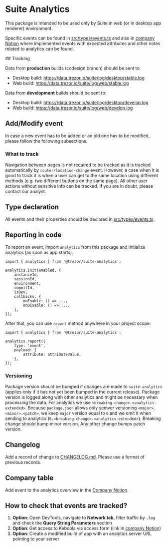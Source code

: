 # Suite Analytics

This package is intended to be used only by Suite in web (or in desktop app renderer) environment.

Specific events can be found in [src/types/events.ts](./src/types/events.ts) and also in [company Notion](https://www.notion.so/satoshilabs/Data-analytics-938aeb2e289f4ca18f31b1c02ab782cb) where implemented events with expected attributes and other notes related to analytics can be found.

## Tracking

Data from **production** builds (codesign branch) should be sent to:

-   Desktop build: https://data.trezor.io/suite/log/desktop/stable.log
-   Web build: https://data.trezor.io/suite/log/web/stable.log

Data from **development** builds should be sent to:

-   Desktop build: https://data.trezor.io/suite/log/desktop/develop.log
-   Web build: https://data.trezor.io/suite/log/web/develop.log

## Add/Modify event

In case a new event has to be added or an old one has to be modified, please follow the following subsections.

### What to track

Navigation between pages is not required to be tracked as it is tracked automatically by `router/location-change` event. However, a case when it is good to track it is when a user can get to the same location using different methods (e.g. two different buttons on the same page). All other user actions without sensitive info can be tracked. If you are in doubt, please contact our analyst.

## Type declaration

All events and their properties should be declared in [src/types/events.ts](./src/types/events.ts).

## Reporting in code

To report an event, import `analytics` from this package and initialize analytics (as soon as app starts).

```
import { analytics } from '@trezor/suite-analytics';

analytics.init(enabled, {
    instanceId,
    sessionId,
    environment,
    commitId,
    isDev,
    callbacks: {
        onEnable: () => ...,
        onDisable: () => ...,
    },
});
```

After that, you can use `report` method anywhere in your project scope.

```
import { analytics } from '@trezor/suite-analytics';

analytics.report({
    type: 'event',
    payload: {
        attribute: attributeValue,
    },
});
```

### Versioning

Package version should be bumped if changes are made to `suite-analytics` (applies only if it has not yet been bumped in the current release). Package version is logged along with other analytics and might be necessary when processing the data.
For analytics we use `<breaking-change>.<analytics-extended>`. Because `package.json` allows only semver versioning `<major>.<minor>.<patch>`, we keep `major` version equal to `0` and we omit it when sending to analytics (`0.<breaking-change>.<analytics-extended>`). Breaking change should bump minor version. Any other change bumps patch version.

## Changelog

Add a record of change to [CHANGELOG.md](./CHANGELOG.md). Please use a format of previous records.

## Company table

Add event to the analytics overview in the [Company Notion](https://www.notion.so/satoshilabs/Data-analytics-938aeb2e289f4ca18f31b1c02ab782cb).

## How to check that events are tracked?

1. **Option**: Open DevTools, navigate to **Network tab**, filter traffic by `.log` and check the **Query String Parameters** section
2. **Option**: Get access to Keboola via access form (link in [company Notion](https://www.notion.so/satoshilabs/Engineering-6d5f34c46db041318ceeecb65f973980))
3. **Option**: Create a modified build of app with an analytics server URL pointing to your server
